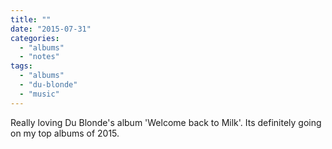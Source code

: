```yaml
---
title: ""
date: "2015-07-31"
categories: 
  - "albums"
  - "notes"
tags: 
  - "albums"
  - "du-blonde"
  - "music"
---
```


Really loving Du Blonde's album 'Welcome back to Milk'. Its definitely going on my top albums of 2015.
